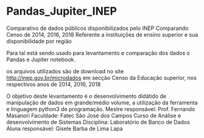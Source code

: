 # Pandas_Jupiter_INEP
Comparativo de dados públicos disponibilizados pelo INEP
Comparando Censo de 2014, 2016, 2018 
Referente a instituições de ensino superior e sua disponibilidade por região

Para tal está sendo usado para levantamento e comparação dos dados o Pandas e Jupiter notebook.

os arquivos utilizados são de download no site 
http://inep.gov.br/microdados em secção Censo da Educação superior, nos respectivos anos de 2014, 2016, 2018

O objetivo deste levantamento é o desenvolvimento didátido de manipulação de dados em grande/médio volume, a utilização da ferramenta e linguagem python3 de programação.
Mestre responsável: Prof. Fernando Masanori
Faculdade: Fatec São José dos Campos
Curso de Análise e desenvolvimento de Sistemas
Disciplina: Laboratório de Banco de Dados
Aluna responsável: Gisele Barba de Lima Lapa
